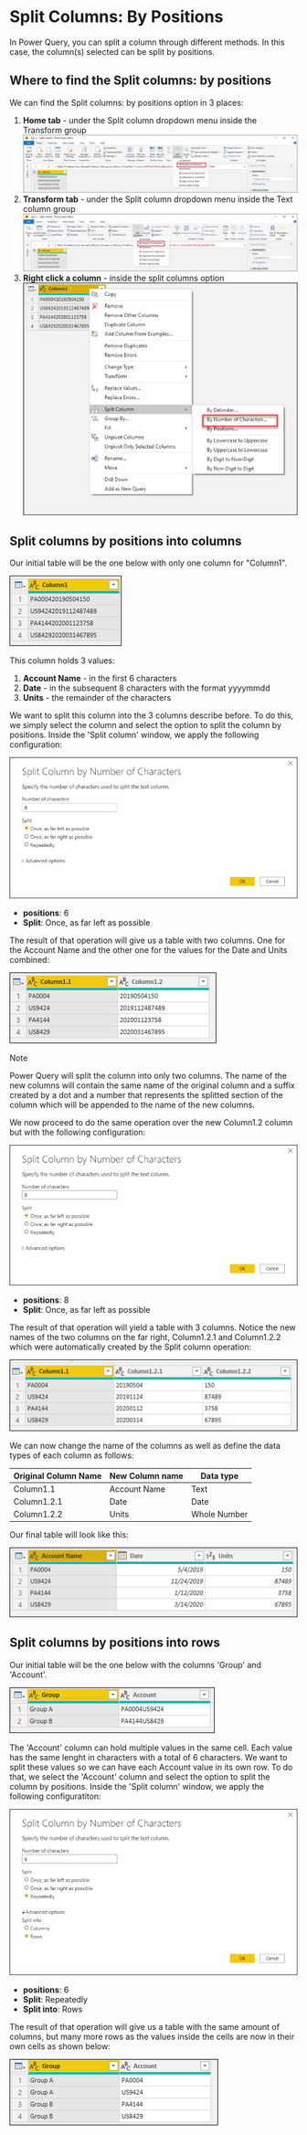 # Split Columns: By Positions

In Power Query, you can split a column through different methods.
In this case, the column(s) selected can be split by positions.

## Where to find the Split columns: by positions
We can find the Split columns: by positions option in 3 places:
1. **Home tab** - under the Split column dropdown menu inside the Transform group 
![image](images/me-split-columns-number-characters-icon-home.png)
2. **Transform tab** - under the Split column dropdown menu inside the Text column group
![image](images/me-split-columns-number-characters-icon-transform.png)
3. **Right click a column** - inside the split columns option
![image](images/me-split-columns-number-characters-right-click-icon.png)

## Split columns by positions into columns
Our initial table will be the one below with only one column for "Column1". 

![image](images/me-split-columns-number-character-into-columns-split-column-initial.png)

This column holds 3 values:
1. **Account Name** - in the first 6 characters
2. **Date** - in the subsequent 8 characters with the format yyyymmdd
3. **Units** - the remainder of the characters 

We want to split this column into the 3 columns describe before. 
To do this, we simply select the column and select the option to split the column by positions. Inside the 'Split column' window, we apply the following configuration:

![images](images/me-split-columns-number-character-into-columns-split-column-window.png)

* **positions**: 6
* **Split**: Once, as far left as possible

The result of that operation will give us a table with two columns. One for the Account Name and the other one for the values for the Date and Units combined:

![images](images/me-split-columns-number-character-into-columns-split-column-first.png)

>[!Note]
>Power Query will split the column into only two columns. The name of the new columns will contain the same name of the original column and a suffix created by a dot and a number that represents the splitted section of the column which will be appended to the name of the new columns. 

We now proceed to do the same operation over the new Column1.2 column but with the following configuration:

![images](images/me-split-columns-number-character-into-columns-split-column-last.png)

* **positions**: 8
* **Split**: Once, as far left as possible

The result of that operation will yield a table with 3 columns. Notice the new names of the two columns on the far right, Column1.2.1 and Column1.2.2 which were automatically created by the Split column operation:

![images](images/me-split-columns-number-character-into-columns-split-column-pre-final.png)

We can now change the name of the columns as well as define the data types of each column as follows:

Original Column Name | New Column name | Data type
---------------------|-----------------|---------- 
Column1.1|Account Name|Text
Column1.2.1|Date|Date
Column1.2.2|Units|Whole Number

Our final table will look like this:

![images](images/me-split-columns-number-character-into-columns-split-column-final.png)

## Split columns by positions into rows
Our initial table will be the one below with the columns 'Group' and 'Account'. 

![images](images/me-split-columns-number-character-into-columns-split-ROWS-initial.png)

The 'Account' column can hold multiple values in the same cell. Each value has the same lenght in characters with a total of 6 characters. We want to split these values so we can have each Account value in its own row.
To do that, we select the 'Account' column and select the option to split the column by positions. Inside the 'Split column' window, we apply the following configuratiton:

![image](images/me-split-columns-number-character-into-columns-split-rows-window.png)

* **positions**: 6
* **Split**: Repeatedly
* **Split into**: Rows

The result of that operation will give us a table with the same amount of columns, but many more rows as the values inside the cells are now in their own cells as shown below:

![image](images/me-split-columns-number-character-into-columns-split-rows-final.png)